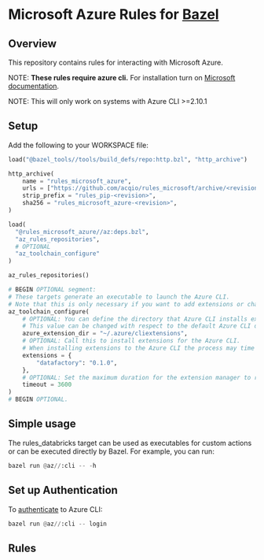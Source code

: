 # Microsoft Azure Rules for [Bazel](https://bazel.build)

## Overview

This repository contains rules for interacting with Microsoft Azure.

NOTE: **These rules require azure cli.** For installation turn on [Microsoft documentation](https://docs.microsoft.com/en-us/cli/azure/install-azure-cli).

NOTE: This will only work on systems with Azure CLI >=2.10.1

## Setup

Add the following to your WORKSPACE file:

```python
load("@bazel_tools//tools/build_defs/repo:http.bzl", "http_archive")

http_archive(
    name = "rules_microsoft_azure",
    urls = ["https://github.com/acqio/rules_microsoft/archive/<revision>.tar.gz"],
    strip_prefix = "rules_pip-<revision>",
    sha256 = "rules_microsoft_azure-<revision>",
)

load(
  "@rules_microsoft_azure//az:deps.bzl",
  "az_rules_repositories",
  # OPTIONAL
  "az_toolchain_configure"
)

az_rules_repositories()

# BEGIN OPTIONAL segment:
# These targets generate an executable to launch the Azure CLI.
# Note that this is only necessary if you want to add extensions or change Toolchain execution properties.
az_toolchain_configure(
    # OPTIONAL: You can define the directory that Azure CLI installs extensions to.
    # This value can be changed with respect to the default Azure CLI directory. Default: "~/.azure/cliextensions"
    azure_extension_dir = "~/.azure/cliextensions",
    # OPTIONAL: Call this to install extensions for the Azure CLI.
    # When installing extensions to the Azure CLI the process may time out before the operation is complete.
    extensions = {
        "datafactory": "0.1.0",
    },
    # OPTIONAL: Set the maximum duration for the extension manager to run in seconds. Default: 3600.
    timeout = 3600
)
# BEGIN OPTIONAL.
```

## Simple usage

The rules_databricks target can be used as executables for custom actions or can be executed directly by Bazel. For example, you can run:
```python
bazel run @az//:cli -- -h
```

## Set up Authentication

To [authenticate](https://docs.microsoft.com/en-us/cli/azure/authenticate-azure-cli?view=azure-cli-latest) to Azure CLI:
```python
bazel run @az//:cli -- login
```

## Rules
